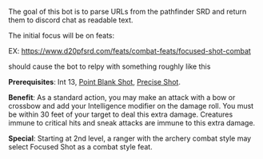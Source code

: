 The goal of this bot is to parse URLs from the pathfinder SRD and return them to discord chat as readable text.

The initial focus will be on feats:

EX:
https://www.d20pfsrd.com/feats/combat-feats/focused-shot-combat 

should cause the bot to relpy with something roughly like this

**Prerequisites**: Int 13, [Point Blank Shot](https://www.d20pfsrd.com/feats/combat-feats/focused-shot-combat/point-blank-shot-combat), [Precise Shot](https://www.d20pfsrd.com/feats/combat-feats/focused-shot-combat/precise-shot-combat).

**Benefit**: As a standard action, you may make an attack with a bow or crossbow and add your Intelligence modifier on the damage roll. You must be within 30 feet of your target to deal this extra damage.
Creatures immune to critical hits and sneak attacks are immune to this extra damage.

**Special**: Starting at 2nd level, a ranger with the archery combat style may select Focused Shot as a combat style feat.
